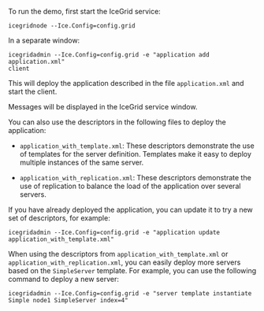To run the demo, first start the IceGrid service:
```
icegridnode --Ice.Config=config.grid
```

In a separate window:
```
icegridadmin --Ice.Config=config.grid -e "application add application.xml"
client
```

This will deploy the application described in the file `application.xml`
and start the client.

Messages will be displayed in the IceGrid service window.

You can also use the descriptors in the following files to deploy the
application:

- `application_with_template.xml`: These descriptors demonstrate the use
  of templates for the server definition. Templates make it easy to
  deploy multiple instances of the same server.

- `application_with_replication.xml`: These descriptors demonstrate the
  use of replication to balance the load of the application over
  several servers.

If you have already deployed the application, you can update it to try
a new set of descriptors, for example:
```
icegridadmin --Ice.Config=config.grid -e "application update application_with_template.xml"
```

When using the descriptors from `application_with_template.xml` or
`application_with_replication.xml`, you can easily deploy more servers
based on the `SimpleServer` template. For example, you can use the
following command to deploy a new server:
```
icegridadmin --Ice.Config=config.grid -e "server template instantiate Simple node1 SimpleServer index=4"
```

